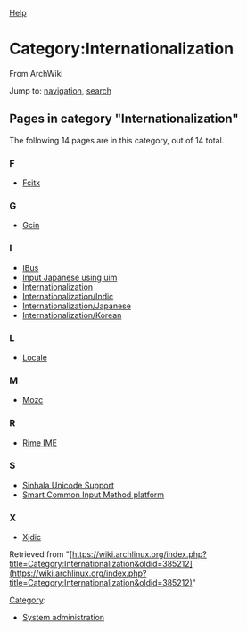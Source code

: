[Help](//www.mediawiki.org/wiki/Special:MyLanguage/Help:Categories)

# Category:Internationalization

From ArchWiki

Jump to: [navigation](#column-one), [search](#searchInput)

## Pages in category "Internationalization"

The following 14 pages are in this category, out of 14 total.

### F

*   [Fcitx](/index.php/Fcitx "Fcitx")

### G

*   [Gcin](/index.php/Gcin "Gcin")

### I

*   [IBus](/index.php/IBus "IBus")
*   [Input Japanese using uim](/index.php/Input_Japanese_using_uim "Input Japanese using uim")
*   [Internationalization](/index.php/Internationalization "Internationalization")
*   [Internationalization/Indic](/index.php/Internationalization/Indic "Internationalization/Indic")
*   [Internationalization/Japanese](/index.php/Internationalization/Japanese "Internationalization/Japanese")
*   [Internationalization/Korean](/index.php/Internationalization/Korean "Internationalization/Korean")

### L

*   [Locale](/index.php/Locale "Locale")

### M

*   [Mozc](/index.php/Mozc "Mozc")

### R

*   [Rime IME](/index.php/Rime_IME "Rime IME")

### S

*   [Sinhala Unicode Support](/index.php/Sinhala_Unicode_Support "Sinhala Unicode Support")
*   [Smart Common Input Method platform](/index.php/Smart_Common_Input_Method_platform "Smart Common Input Method platform")

### X

*   [Xjdic](/index.php/Xjdic "Xjdic")

Retrieved from "[https://wiki.archlinux.org/index.php?title=Category:Internationalization&oldid=385212](https://wiki.archlinux.org/index.php?title=Category:Internationalization&oldid=385212)"

[Category](/index.php/Special:Categories "Special:Categories"):

*   [System administration](/index.php/Category:System_administration "Category:System administration")